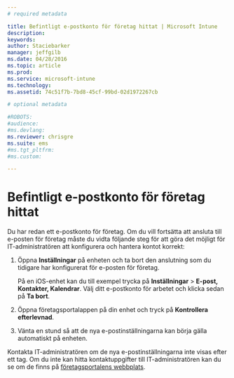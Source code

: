 ```yaml
---
# required metadata

title: Befintligt e-postkonto för företag hittat | Microsoft Intune
description:
keywords:
author: Staciebarker
manager: jeffgilb
ms.date: 04/28/2016
ms.topic: article
ms.prod:
ms.service: microsoft-intune
ms.technology:
ms.assetid: 74c51f7b-7bd8-45cf-99bd-02d1972267cb

# optional metadata

#ROBOTS:
#audience:
#ms.devlang:
ms.reviewer: chrisgre
ms.suite: ems
#ms.tgt_pltfrm:
#ms.custom:

---
```


# Befintligt e-postkonto för företag hittat
Du har redan ett e-postkonto för företag. Om du vill fortsätta att ansluta till e-posten för företag måste du vidta följande steg för att göra det möjligt för IT-administratören att konfigurera och hantera kontot korrekt:

1.  Öppna **Inställningar** på enheten och ta bort den anslutning som du tidigare har konfigurerat för e-posten för företag.

    På en iOS-enhet kan du till exempel trycka på **Inställningar** &gt; **E-post, Kontakter, Kalendrar**. Välj ditt e-postkonto för arbetet och klicka sedan på **Ta bort**.

2.  Öppna företagsportalappen på din enhet och tryck på **Kontrollera efterlevnad**.

3.  Vänta en stund så att de nya e-postinställningarna kan börja gälla automatiskt på enheten.

Kontakta IT-administratören om de nya e-postinställningarna inte visas efter ett tag. Om du inte kan hitta kontaktuppgifter till IT-administratören kan du se om de finns på [företagsportalens webbplats](http://portal.manage.microsoft.com).



<!--HONumber=Jun16_HO1-->


